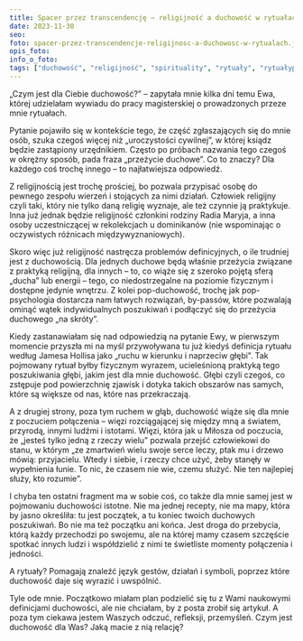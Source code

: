```yaml
---
title: Spacer przez transcendencję – religijność a duchowość w rytuałach
date: 2023-11-30
seo: 
foto: spacer-przez-transcendencje-religijnosc-a-duchowosc-w-rytualach.jpg
opis_foto: 
info_o_foto: 
tags: ["duchowość", "religijność", "spirituality", "rytuały", "rytuałyprzejścia", "duchowośćwrytuale", "połączenie", "połączeniezeświatem", "jedność", "więź", "jameshollis", "miłosz", "czesławmiłosz"]
---
```


„Czym jest dla Ciebie duchowość?” – zapytała mnie kilka dni temu Ewa, której udzielałam wywiadu do pracy magisterskiej o prowadzonych przeze mnie rytuałach.

Pytanie pojawiło się w kontekście tego, że część zgłaszających się do mnie osób, szuka czegoś więcej niż „uroczystości cywilnej”, w której ksiądz będzie zastąpiony urzędnikiem. Często po próbach nazwania tego czegoś w okrężny sposób, pada fraza „przeżycie duchowe”. Co to znaczy? Dla każdego coś trochę innego – to najłatwiejsza odpowiedź.

Z religijnością jest trochę prościej, bo pozwala przypisać osobę do pewnego zespołu wierzeń i stojących za nimi działań. Człowiek religijny czyli taki, który nie tylko daną religię wyznaje, ale też czynnie ją praktykuje. Inna już jednak będzie religijność członkini rodziny Radia Maryja, a inna osoby uczestniczącej w rekolekcjach u dominikanów (nie wspominając o oczywistych różnicach międzywyznaniowych).

Skoro więc już religijność nastręcza problemów definicyjnych, o ile trudniej jest z duchowością. Dla jednych duchowe będą właśnie przeżycia związane z praktyką religijną, dla innych – to, co wiąże się z szeroko pojętą sferą „ducha” lub energii – tego, co niedostrzegalne na poziomie fizycznym i dostępne jedynie wnętrzu. Z kolei pop-duchowość, trochę jak pop-psychologia dostarcza nam łatwych rozwiązań, by-passów, które pozwalają ominąć wątek indywidualnych poszukiwań i podłączyć się do przeżycia duchowego „na skróty”.

Kiedy zastanawiałam się nad odpowiedzią na pytanie Ewy, w pierwszym momencie przyszła mi na myśl przywoływana tu już kiedyś definicja rytuału według Jamesa Hollisa jako „ruchu w kierunku i naprzeciw głębi”. Tak pojmowany rytuał byłby fizycznym wyrazem, ucieleśnioną praktyką tego poszukiwania głębi, jakim jest dla mnie duchowość. Głębi czyli czegoś, co zstępuje pod powierzchnię zjawisk i dotyka takich obszarów nas samych, które są większe od nas, które nas przekraczają.

A z drugiej strony, poza tym ruchem w głąb, duchowość wiąże się dla mnie z poczuciem połączenia – więzi rozciągającej się między mną a światem, przyrodą, innymi ludźmi i istotami. Więzi, która jak u Miłosza od poczucia, że „jesteś tylko jedną z rzeczy wielu” pozwala przejść człowiekowi do stanu, w którym „ze zmartwień wielu swoje serce leczy, ptak mu i drzewo mówią: przyjacielu. Wtedy i siebie, i rzeczy chce użyć, żeby stanęły w wypełnienia łunie. To nic, że czasem nie wie, czemu służyć. Nie ten najlepiej służy, kto rozumie”.

I chyba ten ostatni fragment ma w sobie coś, co także dla mnie samej jest w pojmowaniu duchowości istotne. Nie ma jednej recepty, nie ma mapy, która by jasno określiła: tu jest początek, a tu koniec twoich duchowych poszukiwań. Bo nie ma też początku ani końca. Jest droga do przebycia, którą każdy przechodzi po swojemu, ale na której mamy czasem szczęście spotkać innych ludzi i współdzielić z nimi te świetliste momenty połączenia i jedności.

A rytuały? Pomagają znaleźć język gestów, działań i symboli, poprzez które duchowość daje się wyrazić i uwspólnić.

Tyle ode mnie. Początkowo miałam plan podzielić się tu z Wami naukowymi definicjami duchowości, ale nie chciałam, by z posta zrobił się artykuł. A poza tym ciekawa jestem Waszych odczuć, refleksji, przemyśleń. Czym jest duchowość dla Was? Jaką macie z nią relację?